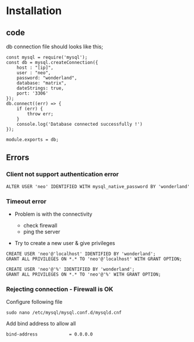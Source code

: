 # Installation

## code

db connection file should looks like this;
```
const mysql = require('mysql');
const db = mysql.createConnection({
    host : "[ip]",
    user : "neo",
    password: "wonderland",
    database: "matrix",
    dateStrings: true,
    port: '3306'
});
db.connect((err) => {
    if (err) {
        throw err;
    }
    console.log('Database connected successfully !')
});

module.exports = db;
```

## Errors

### Client not support authentication error

    ALTER USER 'neo' IDENTIFIED WITH mysql_native_password BY 'wonderland'

### Timeout error

+ Problem is with the connectivity
    + check firewall
    + ping the server

+ Try to create a new user & give privileges
```
CREATE USER 'neo'@'localhost' IDENTIFIED BY 'wonderland';
GRANT ALL PRIVILEGES ON *.* TO 'neo'@'localhost' WITH GRANT OPTION;

CREATE USER 'neo'@'%' IDENTIFIED BY 'wonderland';
GRANT ALL PRIVILEGES ON *.* TO 'neo'@'%' WITH GRANT OPTION;
```

### Rejecting connection - Firewall is OK

Configure following file

    sudo nano /etc/mysql/mysql.conf.d/mysqld.cnf

Add bind address to allow all

    bind-address            = 0.0.0.0